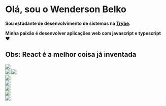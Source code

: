 <h1> Olá, sou o <strong>Wenderson Belko<strong/> </h1>

<p> Sou estudante de desenvolvimento de sistemas na <a href="https://www.betrybe.com/"> Trybe</a>.</p>

<p> Minha paixão é desenvolver aplicações web com javascript e typescript ♥ </p>

<h2> Obs: React é a melhor coisa já inventada </h2>

<img src="https://img.shields.io/badge/javascript%20-%23323330.svg?&style=for-the-badge&logo=javascript&logoColor=%23F7DF1E" />
<br />
<img src="https://img.shields.io/badge/typescript%20-%23007ACC.svg?&style=for-the-badge&logo=typescript&logoColor=white" />
<img src="	https://img.shields.io/badge/html5%20-%23E34F26.svg?&style=for-the-badge&logo=html5&logoColor=white" />
<br />
<img src="https://img.shields.io/badge/css3%20-%231572B6.svg?&style=for-the-badge&logo=css3&logoColor=white" />
<br />
<img src="https://img.shields.io/badge/sass%20-%23CC6699.svg?&style=for-the-badge&logo=sass&logoColor=white" />
<br />
<img src=https://img.shields.io/badge/react%20-%2320232a.svg?&style=for-the-badge&logo=react&logoColor=%2361DAFB" />
<br />
<img src="https://img.shields.io/badge/material%20ui%20-%230081CB.svg?&style=for-the-badge&logo=material-ui&logoColor=white" />
<br />
<img src="https://img.shields.io/badge/redux%20-%23593d88.svg?&style=for-the-badge&logo=redux&logoColor=white" />

